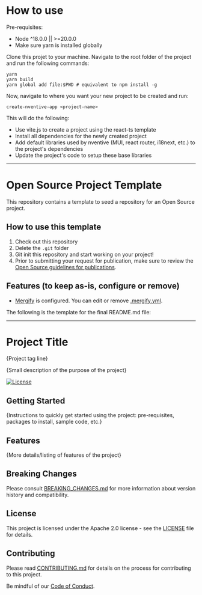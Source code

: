 # How to use

Pre-requisites:

- Node ^18.0.0 || >=20.0.0
- Make sure yarn is installed globally

Clone this projet to your machine. Navigate to the root folder of the project and run the following commands:

```
yarn
yarn build
yarn global add file:$PWD # equivalent to npm install -g
```

Now, navigate to where you want your new project to be created and run:

```
create-nventive-app <project-name>
```

This will do the following:

- Use vite.js to create a project using the react-ts template
- Install all dependencies for the newly created project
- Add default libraries used by nventive (MUI, react router, i18next, etc.) to the project's dependencies
- Update the project's code to setup these base libraries

---

# Open Source Project Template

This repository contains a template to seed a repository for an Open Source
project.

## How to use this template

1. Check out this repository
2. Delete the `.git` folder
3. Git init this repository and start working on your project!
4. Prior to submitting your request for publication, make sure to review the
   [Open Source guidelines for publications](https://nventive.visualstudio.com/Internal/_wiki/wikis/Internal_wiki?wikiVersion=GBwikiMaster&pagePath=%2FOpen%20Source%2FPublishing&pageId=7120).

## Features (to keep as-is, configure or remove)

- [Mergify](https://mergify.io/) is configured. You can edit or remove [.mergify.yml](/.mergify.yml).

The following is the template for the final README.md file:

---

# Project Title

{Project tag line}

{Small description of the purpose of the project}

[![License](https://img.shields.io/badge/License-Apache%202.0-blue.svg)](LICENSE)

## Getting Started

{Instructions to quickly get started using the project: pre-requisites, packages
to install, sample code, etc.}

## Features

{More details/listing of features of the project}

## Breaking Changes

Please consult [BREAKING_CHANGES.md](BREAKING_CHANGES.md) for more information about version
history and compatibility.

## License

This project is licensed under the Apache 2.0 license - see the
[LICENSE](LICENSE) file for details.

## Contributing

Please read [CONTRIBUTING.md](CONTRIBUTING.md) for details on the process for
contributing to this project.

Be mindful of our [Code of Conduct](CODE_OF_CONDUCT.md).
